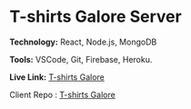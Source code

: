 # T-shirts Galore Server

**Technology:** React, Node.js, MongoDB

**Tools:** VSCode, Git, Firebase, Heroku.

**Live Link:** [T-shirts Galore](https://t-shirts-galore.firebaseapp.com/)

Client Repo : [T-shirts Galore](https://github.com/sagazirobiul/t-shirts-galore-client) 

